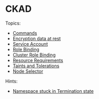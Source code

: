 
# CKAD

Topics:

- [Commands](docs/Commands.md)
- [Encryption data at rest](docs/Encription_data_at_rest.md)
- [Service Account](docs/service_account.md)
- [Role Binding](docs/role_binding.md)
- [Cluster Role Binding](docs/cluster_role_binding.md)
- [Resource Requirements](docs/resource_requirements.md)
- [Taints and Tolerations](docs/taint_tolerations.md)
- [Node Selector](docs/node_selector.md)

Hints:
- [Namespace stuck in Termination state](docs/Namesoace_stuck_in_termination_state.md)